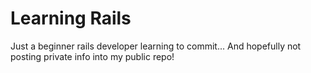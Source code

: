 Learning Rails
 ==

 Just a beginner rails developer learning to commit... And hopefully not posting private info into my public repo!
